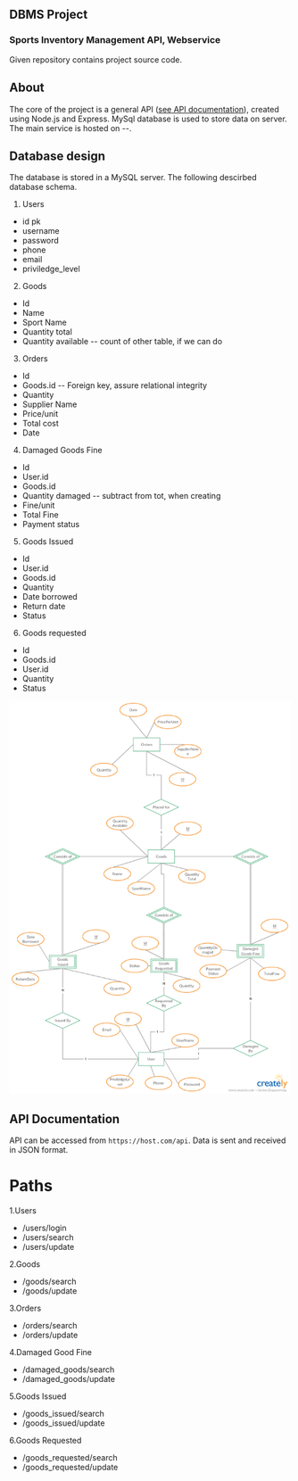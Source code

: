## DBMS Project
### Sports Inventory Management API, Webservice

Given repository contains project source code.

## About
The core of the project is a general API ([see API documentation](###API-DOCUMENTATION)), created using Node.js and Express. MySql database is used to store data on server. The main service is hosted on --.

## Database design
The database is stored in a MySQL server. The following descirbed database schema.
1. Users
* id pk
* username
* password
* phone
* email
* priviledge_level

2. Goods
* Id
* Name
* Sport Name
* Quantity total
* Quantity available  -- count of other table, if we can do

3. Orders
* Id
* Goods.id  -- Foreign key, assure relational integrity
* Quantity
* Supplier Name
* Price/unit
* Total cost
* Date

4. Damaged Goods Fine
* Id
* User.id
* Goods.id
* Quantity damaged  -- subtract from tot, when creating
* Fine/unit
* Total Fine
* Payment status

5. Goods Issued
* Id
* User.id
* Goods.id
* Quantity
* Date borrowed
* Return date
* Status

6. Goods requested
* Id
* Goods.id
* User.id
* Quantity
* Status

![alt text](https://github.com/VinithKrishnan/Inventory-management-API/blob/master/Document%201.png)



## API Documentation

API can be accessed from `https://host.com/api`. Data is sent and received in JSON format.



# Paths
1.Users
* /users/login
* /users/search
* /users/update

2.Goods
* /goods/search
* /goods/update

3.Orders
* /orders/search
* /orders/update

4.Damaged Good Fine
* /damaged_goods/search
* /damaged_goods/update

5.Goods Issued
* /goods_issued/search
* /goods_issued/update

6.Goods Requested
* /goods_requested/search
* /goods_requested/update


